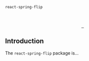 `react-spring-flip`

<br />

<p align="center">
  <a aria-label="NPM version" href="https://www.npmjs.com/package/react-spring-flip">
    <img alt="" src="https://badgen.net/npm/v/react-spring-flip">
  </a>
  <a aria-label="Package size" href="https://bundlephobia.com/result?p=react-spring-flip">
    <img alt="" src="https://badgen.net/bundlephobia/minzip/react-spring-flip">
  </a>
  <a aria-label="License" href="https://github.com/zeit/swr/blob/master/LICENSE">
    <img alt="" src="https://badgen.net/npm/license/react-spring-flip">
  </a>
</p>


## Introduction

The `react-spring-flip` package is...
